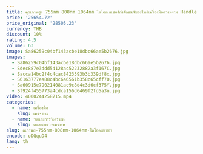 ```yaml
---
title: คุณภาพสูง 755nm 808nm 1064nm ไดโอดเลเซอร์กําจัดขนจับอะไหล่เครื่องมือความงาม Handle
price: '25654.72'
price_original: '28505.23'
currency: THB
discount: 10%
rating: 4.5
volume: 63
image: Sa86259c04bf143acbe18dbc66ae5b2676.jpg
images:
  - Sa86259c04bf143acbe18dbc66ae5b2676.jpg
  - Sdec887e3ddd54128ac52232882a3f167C.jpg
  - Sacca14bc2f4c4cac8423393b3b339df8x.jpg
  - S6163777ea88c4bc6a6561b358c65cff7O.jpg
  - Sa60915e790214081ac9c8d4c3d6cf375Y.jpg
  - Sf924f455773a4cdca156d6469f2fd5a3n.jpg
video: 4000244258715.mp4
categories:
  - name: เครื่องมือ
    slug: เคร-องม
  - name: วัดและการวิเคราะห์
    slug: ดและการว-เคราะห
slug: ณภาพส-755nm-808nm-1064nm-ไดโอดเลเซอร
encode: oDQquD4
lang: th
---
```

  